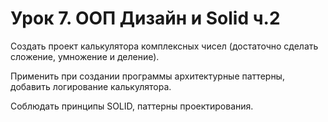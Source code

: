 # Урок 7. ООП Дизайн и Solid ч.2

Создать проект калькулятора комплексных чисел (достаточно сделать сложение, умножение и деление).

Применить при создании программы архитектурные паттерны, добавить логирование калькулятора.

Соблюдать принципы SOLID, паттерны проектирования.
